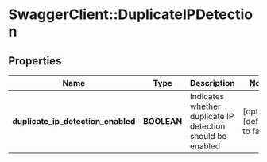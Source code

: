 # SwaggerClient::DuplicateIPDetection

## Properties
Name | Type | Description | Notes
------------ | ------------- | ------------- | -------------
**duplicate_ip_detection_enabled** | **BOOLEAN** | Indicates whether duplicate IP detection should be enabled | [optional] [default to false]


